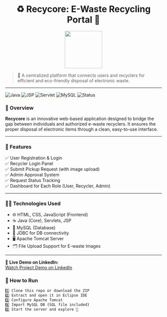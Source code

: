 <h1 align="center">♻️ Recycore: E-Waste Recycling Portal 🌿</h1>

<p align="center">
  <img src="https://cdn-icons-png.flaticon.com/512/8356/8356543.png" width="120" />
</p>

> 🚮 A centralized platform that connects users and recyclers for efficient and eco-friendly disposal of electronic waste.

---
![Java](https://img.shields.io/badge/Java-ED8B00?style=for-the-badge&logo=java&logoColor=white)
![JSP](https://img.shields.io/badge/JSP-007396?style=for-the-badge)
![Servlet](https://img.shields.io/badge/Servlet-2C2255?style=for-the-badge)
![MySQL](https://img.shields.io/badge/MySQL-005C84?style=for-the-badge&logo=mysql&logoColor=white)
![Status](https://img.shields.io/badge/Project-Completed-brightgreen?style=for-the-badge)


### 📌 Overview

**Recycore** is an innovative web-based application designed to bridge the gap between individuals and authorized e-waste recyclers. It ensures the proper disposal of electronic items through a clean, easy-to-use interface.

---

### 🎯 Features

✅ User Registration & Login  
✅ Recycler Login Panel  
✅ Submit Pickup Request (with image upload)  
✅ Admin Approval System  
✅ Request Status Tracking  
✅ Dashboard for Each Role (User, Recycler, Admin)

---

### 👨‍💻 Technologies Used

- 🌐 HTML, CSS, JavaScript (Frontend)
- ☕ Java (Core), Servlets, JSP
- 🐬 MySQL (Database)
- 🧩 JDBC for DB connectivity
- 🖥️ Apache Tomcat Server
- 🗂️ File Upload Support for E-waste Images

---
🔗 **Live Demo on LinkedIn:**  
[Watch Project Demo on LinkedIn](https://www.linkedin.com/posts/vivek-chaudhari-a033b6259_recycore-javaprojects-project-activity-7353075083210313729-LvxV)





### 🚀 How to Run

```bash
1️⃣ Clone this repo or download the ZIP  
2️⃣ Extract and open it in Eclipse IDE  
3️⃣ Configure Apache Tomcat  
4️⃣ Import MySQL DB (SQL file included)  
5️⃣ Start the server and explore 🚀




